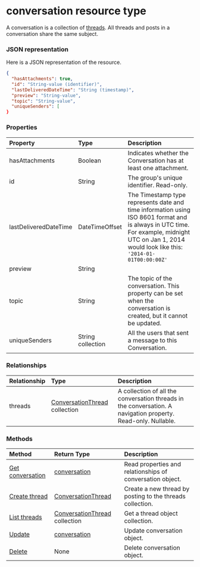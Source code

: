 # conversation resource type

A conversation is a collection of [threads](#ConversationThreadResource). All threads and posts in a conversation share the same subject.

### JSON representation

Here is a JSON representation of the resource.

<!-- {
  "blockType": "resource",
  "optionalProperties": [

  ],
  "@odata.type": "microsoft.graph.conversation"
}-->

```json
{
  "hasAttachments": true,
  "id": "String-value (identifier)",
  "lastDeliveredDateTime": "String (timestamp)",
  "preview": "String-value",
  "topic": "String-value",
  "uniqueSenders": [
}

```
### Properties
| Property	   | Type	|Description|
|:---------------|:--------|:----------|
|hasAttachments|Boolean|Indicates whether the Conversation has at least one attachment.|
|id|String|The group's unique identifier. Read-only.|
|lastDeliveredDateTime|DateTimeOffset|The Timestamp type represents date and time information using ISO 8601 format and is always in UTC time. For example, midnight UTC on Jan 1, 2014 would look like this: `'2014-01-01T00:00:00Z'`|
|preview|String||
|topic|String|The topic of the conversation. This property can be set when the conversation is created, but it cannot be updated.|
|uniqueSenders|String collection|All the users that sent a message to this Conversation.|

### Relationships
| Relationship | Type	|Description|
|:---------------|:--------|:----------|
|threads|[ConversationThread](conversationthread.md) collection|A collection of all the conversation threads in the conversation. A navigation property. Read-only. Nullable.|

### Methods

| Method		   | Return Type	|Description|
|:---------------|:--------|:----------|
|[Get conversation](../api/conversation_get.md) | [conversation](conversation.md) |Read properties and relationships of conversation object.|
|[Create thread](../api/conversation_post_threads.md) |[ConversationThread](conversationthread.md)| Create a new thread by posting to the threads collection.|
|[List threads](../api/conversation_list_threads.md) |[ConversationThread](conversationthread.md) collection| Get a thread object collection.|
|[Update](../api/conversation_update.md) | [conversation](conversation.md)	|Update conversation object. |
|[Delete](../api/conversation_delete.md) | None |Delete conversation object. |

<!-- uuid: 8fcb5dbc-d5aa-4681-8e31-b001d5168d79
2015-10-25 14:57:30 UTC -->
<!-- {
  "type": "#page.annotation",
  "description": "conversation resource",
  "keywords": "",
  "section": "documentation",
  "tocPath": ""
}-->